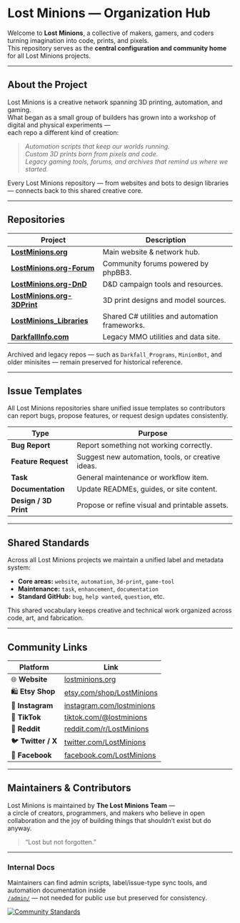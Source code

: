 # Lost Minions — Organization Hub

Welcome to **Lost Minions**, a collective of makers, gamers, and coders turning imagination into code, prints, and pixels.  
This repository serves as the **central configuration and community home** for all Lost Minions projects.

---

## About the Project

Lost Minions is a creative network spanning 3D printing, automation, and gaming.  
What began as a small group of builders has grown into a workshop of digital and physical experiments —  
each repo a different kind of creation:

> _Automation scripts that keep our worlds running._  
> _Custom 3D prints born from pixels and code._  
> _Legacy gaming tools, forums, and archives that remind us where we started._

Every Lost Minions repository — from websites and bots to design libraries — connects back to this shared creative core.

---

## Repositories

| Project | Description |
|----------|-------------|
| **[LostMinions.org](https://github.com/LostMinions/LostMinions.org)** | Main website & network hub. |
| **[LostMinions.org-Forum](https://github.com/LostMinions/LostMinions.org-Forum)** | Community forums powered by phpBB3. |
| **[LostMinions.org-DnD](https://github.com/LostMinions/LostMinions.org-DnD)** | D&D campaign tools and resources. |
| **[LostMinions.org-3DPrint](https://github.com/LostMinions/LostMinions.org-3DPrint)** | 3D print designs and model sources. |
| **[LostMinions_Libraries](https://github.com/LostMinions/LostMinions_Libraries)** | Shared C# utilities and automation frameworks. |
| **[DarkfallInfo.com](https://github.com/LostMinions/DarkfallInfo.com)** | Legacy MMO utilities and data site. |

Archived and legacy repos — such as `Darkfall_Programs`, `MinionBot`, and older minisites — remain preserved for historical reference.

---

## Issue Templates

All Lost Minions repositories share unified issue templates so contributors can report bugs, propose features, or request design updates consistently.

| Type | Purpose |
|------|----------|
| **Bug Report** | Report something not working correctly. |
| **Feature Request** | Suggest new automation, tools, or creative ideas. |
| **Task** | General maintenance or workflow item. |
| **Documentation** | Update READMEs, guides, or site content. |
| **Design / 3D Print** | Propose or refine visual and printable assets. |

---

## Shared Standards

Across all Lost Minions projects we maintain a unified label and metadata system:

- **Core areas:** `website`, `automation`, `3d-print`, `game-tool`
- **Maintenance:** `task`, `enhancement`, `documentation`
- **Standard GitHub:** `bug`, `help wanted`, `question`, etc.

This shared vocabulary keeps creative and technical work organized across code, art, and fabrication.

---

## Community Links

| Platform | Link |
|-----------|------|
| 🌐 **Website** | [lostminions.org](https://lostminions.org) |
| 🛍️ **Etsy Shop** | [etsy.com/shop/LostMinions](https://www.etsy.com/shop/LostMinions) |
| 📸 **Instagram** | [instagram.com/lostminions](https://www.instagram.com/lostminions) |
| 🎥 **TikTok** | [tiktok.com/@lostminions](https://www.tiktok.com/@lostminions) |
| 👾 **Reddit** | [reddit.com/r/LostMinions](https://www.reddit.com/r/LostMinions) |
| 🐦 **Twitter / X** | [twitter.com/LostMinions](https://twitter.com/LostMinions) |
| 📘 **Facebook** | [facebook.com/LostMinions](https://www.facebook.com/LostMinions) |

---

## Maintainers & Contributors

Lost Minions is maintained by **The Lost Minions Team** —  
a circle of creators, programmers, and makers who believe in open collaboration and the joy of building things that shouldn’t exist but do anyway.

> “Lost but not forgotten.”

---

### Internal Docs

Maintainers can find admin scripts, label/issue-type sync tools, and automation documentation inside  
[`/admin/`](./admin) — not needed for public use but preserved for consistency.

[![Community Standards](https://img.shields.io/badge/GitHub-Community%20Ready-6F42C1?style=for-the-badge&logo=github)](https://github.com/LostMinions/.github)
